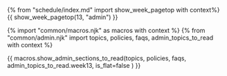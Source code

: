 {% from "schedule/index.md" import show_week_pagetop with context%}
{{ show_week_pagetop(13, "admin") }}

<div id="additional"></div>

{% import "common/macros.njk" as macros with context %}
{% from "common/admin.njk" import topics, policies, faqs, admin_topics_to_read with context %}

{{ macros.show_admin_sections_to_read(topics, policies, faqs, admin_topics_to_read.week13, is_flat=false ) }}